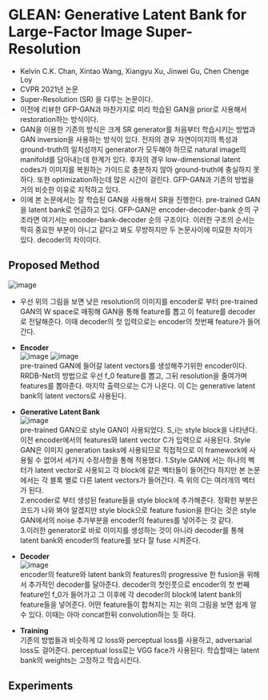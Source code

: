 GLEAN: Generative Latent Bank for Large-Factor Image Super-Resolution
================
+ Kelvin C.K. Chan, Xintao Wang, Xiangyu Xu, Jinwei Gu, Chen Chenge Loy
+ CVPR 2021년 논문
+ Super-Resolution (SR) 을 다루는 논문이다. 
+ 이전에 리뷰한 GFP-GAN과 마찬가지로 미리 학습된 GAN을 prior로 사용해서 restoration하는 방식이다.
+ GAN을 이용한 기존의 방식은 크게 SR generator를 처음부터 학습시키는 방법과 GAN inversion을 사용하는 방식이 있다. 전자의 경우 자연이미지의 특성과 ground-truth의 일치성까지 generator가 모두해야 하므로 natural image의 manifold를 담아내는데 한계가 있다. 후자의 경우 low-dimensional latent codes가 이미지를 복원하는 가이드로 충분하지 않아 ground-truth에 충실하지 못하다. 또한 optimization하는데 많은 시간이 걸린다. GFP-GAN과 기존의 방법을 거의 비슷한 이유로 지적하고 있다.
+ 이에 본 논문에서는 잘 학습된 GAN을 사용해서 SR을 진행한다. pre-trained GAN을 latent bank로 언급하고 있다. GFP-GAN은 encoder-decoder-bank 순의 구조라면 여기서는 encoder-bank-decoder 순의 구조이다. 이러한 구조의 순서는 딱히 중요한 부분이 아니고 같다고 봐도 무방하지만 두 논문사이에 미묘한 차이가 있다. decoder의 차이이다. 

Proposed Method
--------------------
![image](https://user-images.githubusercontent.com/40060713/125558837-29c75b09-3ea6-450c-8366-4f4e46e9fd8f.png)    

  + 우선 위의 그림을 보면 낮은 resolution의 이미지를 encoder로 부터 pre-trained GAN의 W space로 매핑해 GAN을 통해 feature를 뽑고 이 feature를 decoder로 전달해준다. 이때 decoder의 첫 입력으로는 encoder의 첫번째 feature가 들어간다. 

  - **Encoder**    
![image](https://user-images.githubusercontent.com/40060713/125564353-b4a94902-244b-4baf-a5a2-4027c550bda3.png)
![image](https://user-images.githubusercontent.com/40060713/125564381-ff344d1b-987c-4646-b3ca-e3a8972d7a96.png)    
    pre-trained GAN에 들어갈 latent vectors를 생성해주기위한 encoder이다. RRDB-Net의 방법으로 우선 f_0 feature를 뽑고, 그뒤 resolution을 줄여가며 features를 뽑아준다. 마지막 출력으로는 C가 나온다. 이 C는 generative latent bank의 latent vectors로 사용된다.
    
  - **Generative Latent Bank**    
![image](https://user-images.githubusercontent.com/40060713/125564414-8802efda-ee17-4118-9b00-477da219a5d4.png)    
    pre-trained GAN으로 style GAN이 사용되었다. S_i는 style block을 나타낸다. 이전 encoder에서의 features와 latent vector C가 입력으로 사용된다. Style GAN은 이미지 generation tasks에 사용되므로 직접적으로 이 framework에 사용될 수 없어서 세가지 수정사항을 통해 적용했다.
    1.Style GAN에 서는 하나의 벡터가 latent vector로 사용되고 각 block에 같은 벡터들이 들어간다 하지만 본 논문에서는 각 블록 별로 다른 latent vectors가 들어간다. 즉 위의 C는 여러개의 벡터가 된다.     
    2.encoder로 부터 생성된 feature들을 style block에 추가해준다. 정확한 부분은 코드가 나와 봐야 알겠지만 style block으로 feature fusion을 한다는 것은 style GAN에서의 noise 추가부분을 encoder의 features를 넣어주는 것 같다.      
    3.이러한 generator로 바로 이미지를 생성하는 것이 아니라 decoder를 통해 latent bank와 encoder의 feature를 보다 잘 fuse 시켜준다.     

  - **Decoder**    
![image](https://user-images.githubusercontent.com/40060713/125564463-07d9c77e-2baf-4d2b-9d80-af55b27e9d1c.png)    
    encoder의 feature와 latent bank의 features의 progressive 한 fusion을 위해서 추가적인 decoder를 달아준다. decoder의 첫인풋으로 encoder의 첫 번째 feature인 f_0가 들어가고 그 이후에 각 decoder의 block에 latent bank의 feature들을 넣어준다. 어떤 feature들이 합쳐지는 지는 위의 그림을 보면 쉽게 알 수 있다. 이때는 아마 concat한뒤 convolution하는 듯 하다. 
   
  - **Training**    
    기존의 방법들과 비슷하게 l2 loss와 perceptual loss를 사용하고, adversarial loss도 걸어준다. perceptual loss로는 VGG face가 사용된다. 학습할때는 latent bank의 weights는 고정하고 학습시킨다. 
    
   
Experiments
------------- 
